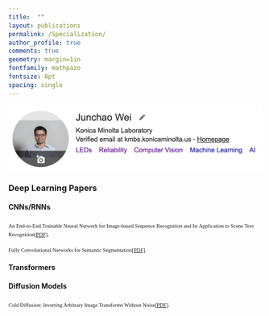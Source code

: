 ```yaml
---
title:  ""
layout: publications
permalink: /Specialization/
author_profile: true
comments: true
geometry: margin=1in
fontfamily: mathpazo
fontsize: 8pt
spacing: single
---
```


[<img src="https://raw.githubusercontent.com/jzw0025/jzw0025.github.io/main/_imgs/google-scholar.png">](https://scholar.google.com/citations?user=7sJEXqMAAAAJ&hl=en)

### Deep Learning Papers
#### CNNs/RNNs
<body>
<p><span style="font-family:Times New Roman; font-size:0.75em;">An End-to-End Trainable Neural Network for Image-based Sequence Recognition and Its Application to Scene Text Recognition<a href="https://docs.google.com/viewer?url=https://raw.githubusercontent.com/jzw0025/jzw0025.github.io/main/_pdfs/refs/CRNN.pdf">[PDF]</a>.</span></p>
</body>
<body>
<p><span style="font-family:Times New Roman; font-size:0.75em;">Fully Convolutional Networks for Semantic Segmentation<a href="https://docs.google.com/viewer?url=https://raw.githubusercontent.com/jzw0025/jzw0025.github.io/main/_pdfs/refs/FCN.pdf">[PDF]</a>.</span></p>
</body>

#### Transformers

#### Diffusion Models
<body>
<p><span style="font-family:Times New Roman; font-size:0.75em;">Cold Diffusion: Inverting Arbitrary Image Transforms Without Noise<a href="https://docs.google.com/viewer?url=https://raw.githubusercontent.com/jzw0025/jzw0025.github.io/main/_pdfs/refs/Cold Diffusion- Inverting Arbitrary Image Transforms Without Noise.pdf">[PDF]</a>.</span></p>
</body>
